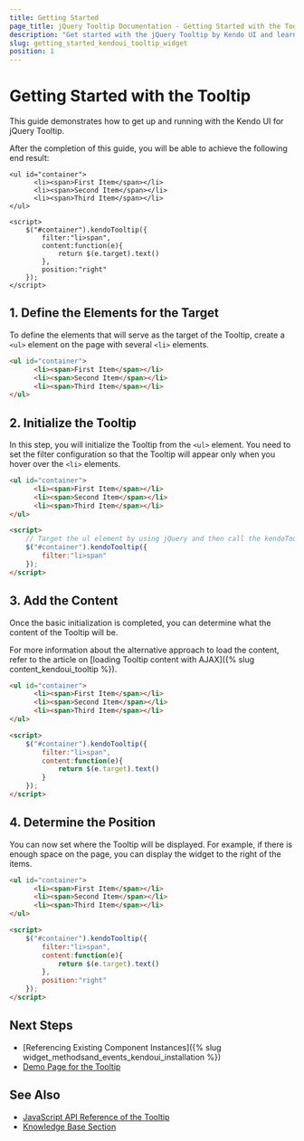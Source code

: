 ```yaml
---
title: Getting Started
page_title: jQuery Tooltip Documentation - Getting Started with the Tooltip
description: "Get started with the jQuery Tooltip by Kendo UI and learn how to initialize the widget."
slug: getting_started_kendoui_tooltip_widget
position: 1
---
```


# Getting Started with the Tooltip

This guide demonstrates how to get up and running with the Kendo UI for jQuery Tooltip. 

After the completion of this guide, you will be able to achieve the following end result:

```dojo
<ul id="container">
      <li><span>First Item</span></li>
      <li><span>Second Item</span></li>
      <li><span>Third Item</span></li>
</ul>

<script>
    $("#container").kendoTooltip({
        filter:"li>span",
      	content:function(e){
        	return $(e.target).text()
        },
      	position:"right"
    });
</script>
```

## 1. Define the Elements for the Target

To define the elements that will serve as the target of the Tooltip, create a `<ul>` element on the page with several `<li>` elements.

```html
<ul id="container">
      <li><span>First Item</span></li>
      <li><span>Second Item</span></li>
      <li><span>Third Item</span></li>
</ul>
```

## 2. Initialize the Tooltip 

In this step, you will initialize the Tooltip from the `<ul>` element. You need to set the filter configuration so that the Tooltip will appear only when you hover over the `<li>` elements. 
 
```html
<ul id="container">
      <li><span>First Item</span></li>
      <li><span>Second Item</span></li>
      <li><span>Third Item</span></li>
</ul>

<script>
    // Target the ul element by using jQuery and then call the kendoTooltip() method.
    $("#container").kendoTooltip({
        filter:"li>span"
    });
</script>
```

## 3. Add the Content

Once the basic initialization is completed, you can determine what the content of the Tooltip will be.

For more information about the alternative approach to load the content, refer to the article on [loading Tooltip content with AJAX]({% slug content_kendoui_tooltip %}). 

```html
<ul id="container">
      <li><span>First Item</span></li>
      <li><span>Second Item</span></li>
      <li><span>Third Item</span></li>
</ul>

<script>
    $("#container").kendoTooltip({
        filter:"li>span",
      	content:function(e){
        	return $(e.target).text()
        }
    });
</script>
```

## 4. Determine the Position

You can now set where the Tooltip will be displayed. For example,  if there is enough space on the page, you can display the widget to the right of the items.

```html
<ul id="container">
      <li><span>First Item</span></li>
      <li><span>Second Item</span></li>
      <li><span>Third Item</span></li>
</ul>

<script>
    $("#container").kendoTooltip({
        filter:"li>span",
      	content:function(e){
        	return $(e.target).text()
        },
      	position:"right"
    });
</script>
```

## Next Steps 

* [Referencing Existing Component Instances]({% slug widget_methodsand_events_kendoui_installation %}) 
* [Demo Page for the Tooltip](https://demos.telerik.com/kendo-ui/tooltip/index)

## See Also 

* [JavaScript API Reference of the Tooltip](/api/javascript/ui/tooltip)
* [Knowledge Base Section](/knowledge-base)

